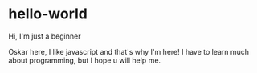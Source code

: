 # hello-world

Hi, I'm just a beginner

Oskar here, I like javascript and that's why I'm here!
I have to learn much about programming, but I hope u will help me.
